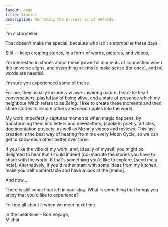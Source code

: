 ```yaml
---
layout: page
title: Stories
description: Narrating the process as it unfolds.
---
```


I'm a storyteller.

That doesn't make me special, because who isn't a storyteller these days.

Still - I keep creating stories, in a form of words, pictures, and videos.

I'm interested in stories about these powerful moments of connection when the universe aligns, and everything seems to make sense (for once), and no words are needed. 

I'm sure you experienced some of these.

For me, they usually include raw awe-inspiring nature, heart-to-heart conversations, playful joy of being alive, and a state of presence which my neighbour Witch refers to as *Being*. I like to create these moments and then share stories to inspire others and send ripples into the world.

My work imperfectly captures moments when magic happens, by transforming them into letters and newsletters, (spoken) poetry, articles, documentation projects, as well as Moonly videos and reviews. This last creation is the best way of hearing from me every Moon Cycle, so we can get to know each other better over time.

If you like the vibe of my work, and, ideally of myself, you might be delighted to hear that I could indeed (co-)narrate the stories you have to share with the world. If that's something you'd like to explore, [send me a note]. Alternatively, if you'd rather start with some ideas from my kitchen, make yourself comfortable and have a look at the [menu].

And now...

There is still some time left in your day. What is something that brings you enjoy that you'd like to experience?

Tell me all about it when we meet next time.

In the meantime - Bon Voyage,<br>
Michał
